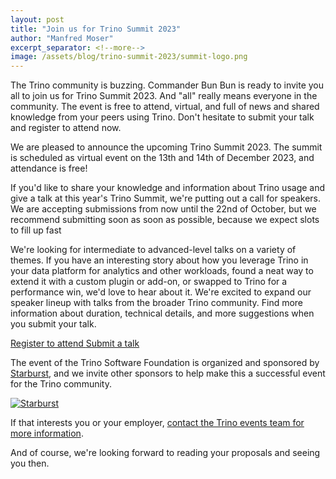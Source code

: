 ```yaml
---
layout: post
title: "Join us for Trino Summit 2023"
author: "Manfred Moser"
excerpt_separator: <!--more-->
image: /assets/blog/trino-summit-2023/summit-logo.png
---
```


The Trino community is buzzing. Commander Bun Bun is ready to invite you all to
join us for Trino Summit 2023. And "all" really means everyone in the community.
The event is free to attend, virtual, and full of news and shared knowledge from
your peers using Trino. Don't hesitate to submit your talk and register to
attend now.

<!--more-->

We are pleased to announce the upcoming Trino Summit 2023. The summit is
scheduled as virtual event on the 13th and 14th of December 2023, and attendance is
free!

If you'd like to share your knowledge and information about Trino usage and give
a talk at this year's Trino Summit, we're putting out a call for speakers. We
are accepting submissions from now until the 22nd of October, but we recommend
submitting soon as soon as possible, because we expect slots to fill up fast

We're looking for intermediate to advanced-level talks on a variety of themes.
If you have an interesting story about how you leverage Trino in your data
platform for analytics and other workloads, found a neat way to extend it with a
custom plugin or add-on, or swapped to Trino for a performance win, we'd love to
hear about it. We're excited to expand our speaker lineup with talks from the
broader Trino community. Find more information about duration, technical
details, and more suggestions when you submit your talk.

<div class="card-deck spacer-30">
    <a class="btn btn-pink" href="https://www.starburst.io/info/trinosummit2023/?utm_source=trino&utm_medium=website&utm_campaign=NORAM-FY24-Q4-EV-Trino-Summit-2023&utm_content=blog-1">
        Register to attend
    </a>
    <a class="btn btn-pink" href="https://sessionize.com/trino-summit-2023/">
        Submit a talk
    </a>
</div>
<div class="spacer-30"></div>

The event of the Trino Software Foundation is organized and sponsored by
[Starburst](https://starburst.io), and we invite other sponsors to help make
this a successful event for the Trino community.

<a href="https://starburst.io">
  <img src="{{site_url}}/assets/images/logos/starburst-small.png" title="Starburst"/>
</a>

If that interests you or your employer, [contact the Trino events team for more
information](mailto:events@starburst.io).

And of course, we're looking forward to reading your proposals and seeing you
then.
